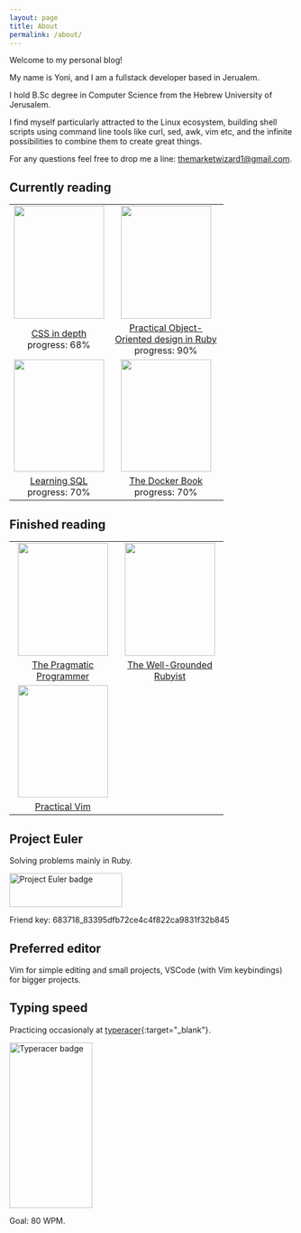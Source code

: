 ```yaml
---
layout: page
title: About
permalink: /about/
---
```

Welcome to my personal blog!

My name is Yoni, and I am a fullstack developer based in Jerualem.

I hold B.Sc degree in Computer Science from the Hebrew University of Jerusalem.

I find myself particularly attracted to the Linux ecosystem, building shell scripts using command line tools like curl, sed, awk, vim etc, and the infinite possibilities to combine them to
create great things.

For any questions feel free to drop me a line: themarketwizard1@gmail.com.


## Currently reading

<table style="text-align: center; border-spacing: 20px; max-width: 380px">
<tr>
<!-- images -->
<td>
  <img
    width="159.6"
    height="199.6"
    class="book-cover"
    src="https://images-na.ssl-images-amazon.com/images/I/41fm+F1lc7L._SX397_BO1,204,203,200_.jpg"
  />
</td>
<td>
  <img
    width="159.6"
    height="199.6"
    class="book-cover"
    src="https://images-na.ssl-images-amazon.com/images/I/51vkmxCfmRL._SX381_BO1,204,203,200_.jpg"
  />
</td>
</tr>
<tr>
<!-- book names and progress -->
<td>
  <a
    href="https://www.amazon.com/CSS-Depth-Keith-J-Grant/dp/1617293458"
    target="blank"
    >CSS in depth</a
  >
  <div>progress: 68%</div>
</td>
<td>
  <a
    href="https://www.amazon.com/Practical-Object-Oriented-Design-Ruby-Addison-Wesley/dp/0321721330"
    target="blank"
    >Practical Object-Oriented design in Ruby</a
  >
  <div>progress: 90%</div>
</td>
</tr>
<tr>
<!-- images -->
<td>
  <img
    width="159.6"
    height="199.6"
    class="book-cover"
    src="https://m.media-amazon.com/images/W/WEBP_402378-T1/images/I/41A-KL8Y1vL._SX379_BO1,204,203,200_.jpg"
  />
</td>
<td>
  <img
    width="159.6"
    height="199.6"
    class="book-cover"
    src="https://m.media-amazon.com/images/I/41qk216P0qL.jpg"
  />
</td>
</tr>
<tr>
<!-- book names and progress -->
<td>
  <a
    href="https://www.amazon.com/Learning-SQL-Generate-Manipulate-Retrieve/dp/1492057614"
    target="blank"
    >Learning SQL</a
  >
  <div>progress: 70%</div>
</td>
<td>
  <a
    href="https://www.amazon.com/Docker-Book-Containerization-new-virtualization-ebook/dp/B00LRROTI4"
    target="blank"
    >The Docker Book</a
  >
  <div>progress: 70%</div>
</td>
</tr>
</table>

## Finished reading

<table style="text-align: center; border-spacing:20px; max-width: 380px">
      <tr>
        <td>
          <img
            width="159.6" height="199.6"
            class="book-cover"
            src="	https://images-na.ssl-images-amazon.com/images/I/51dxkfagmwL._SX380_BO1,204,203,200_.jpg"
          />
        </td>
        <td>
          <img
            width="159.6" height="199.6"
            class="book-cover"
            src="https://images-na.ssl-images-amazon.com/images/I/415V5GEzUVL._SX397_BO1,204,203,200_.jpg"
          />
      </td>
      </tr>
      <tr>
        <td>
          <a
            href="https://www.amazon.com/Pragmatic-Programmer-journey-mastery-Anniversary/dp/0135957052/ref=sr_1_1?keywords=pragmatic+programmer&qid=1642778471&sprefix=pragmatic+%2Caps%2C195&sr=8-1"
            target="blank"
            >The Pragmatic Programmer</a
          >
        </td>
        <td>
          <a
            href="https://www.amazon.com/Well-Grounded-Rubyist-David-Black/dp/1617295213/ref=sr_1_1?keywords=the+well+grounded+rubyist&qid=1642778315&sprefix=the+well+grou%2Caps%2C312&sr=8-1"
            target="blank"
            >The Well-Grounded Rubyist</a>
        </td>
      </tr>
      <tr>
        <td>
          <img  
            width="159.6" height="199.6"
            class="book-cover"
            src="https://images-na.ssl-images-amazon.com/images/I/41Uki3+V7nL._SX415_BO1,204,203,200_.jpg"
          />
        </td>
      </tr>
      <tr>
        <td>
          <a
            href="https://www.amazon.com/Practical-Vim-Edit-Speed-Thought/dp/1680501275/ref=sr_1_1?crid=1I28TO08V3UKJ&keywords=practical+vim&qid=1642775788&sprefix=practical+vim%2Caps%2C223&sr=8-1"
            target="blank"
            >Practical Vim</a
          >
        </td>
      </tr>
    </table>



## Project Euler

Solving problems mainly in Ruby.

<img src="https://projecteuler.net/profile/YoniA.png" alt="Project Euler badge" width="200" height="60">

Friend key: 683718_83395dfb72ce4c4f822ca9831f32b845

## Preferred editor

Vim for simple editing and small projects, VSCode (with Vim keybindings) for bigger projects.


## Typing speed

Practicing occasionaly at [typeracer](https://play.typeracer.com/){:target="_blank"}. 

<img src="https://data.typeracer.com/misc/badge?user=market_wizard" alt="Typeracer badge" width="146.5" height="293">


Goal: 80 WPM.
